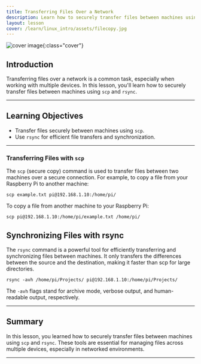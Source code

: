 ```yaml
---
title: Transferring Files Over a Network
description: Learn how to securely transfer files between machines using scp and rsync.
layout: lesson
cover: /learn/linux_intro/assets/filecopy.jpg
---
```


![cover image]({{page.cover}}){:class="cover"}

## Introduction

Transferring files over a network is a common task, especially when working with multiple devices. In this lesson, you'll learn how to securely transfer files between machines using `scp` and `rsync`.

---

## Learning Objectives

- Transfer files securely between machines using `scp`.
- Use `rsync` for efficient file transfers and synchronization.

---

### Transferring Files with `scp`

The `scp` (secure copy) command is used to transfer files between two machines over a secure connection. For example, to copy a file from your Raspberry Pi to another machine:

    scp example.txt pi@192.168.1.10:/home/pi/

To copy a file from another machine to your Raspberry Pi:

    scp pi@192.168.1.10:/home/pi/example.txt /home/pi/

## Synchronizing Files with rsync

The `rsync` command is a powerful tool for efficiently transferring and synchronizing files between machines. It only transfers the differences between the source and the destination, making it faster than scp for large directories.

    rsync -avh /home/pi/Projects/ pi@192.168.1.10:/home/pi/Projects/

The `-avh` flags stand for archive mode, verbose output, and human-readable output, respectively.

---

## Summary

In this lesson, you learned how to securely transfer files between machines using `scp` and `rsync`. These tools are essential for managing files across multiple devices, especially in networked environments.

---
